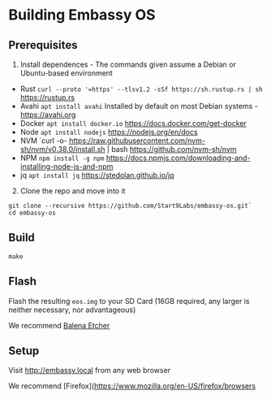 # Building Embassy OS

## Prerequisites

1. Install dependences - The commands given assume a Debian or Ubuntu-based environment

- Rust
	`curl --proto '=https' --tlsv1.2 -sSf https://sh.rustup.rs | sh`
	https://rustup.rs
- Avahi
	`apt install avahi`
	Installed by default on most Debian systems - https://avahi.org
- Docker
	`apt install docker.io`
	https://docs.docker.com/get-docker
- Node
	`apt install nodejs`
	https://nodejs.org/en/docs
- NVM
	`curl -o- https://raw.githubusercontent.com/nvm-sh/nvm/v0.38.0/install.sh | bash
	https://github.com/nvm-sh/nvm
- NPM
	`npm install -g npm`
	https://docs.npmjs.com/downloading-and-installing-node-js-and-npm
- jq
	`apt install jq`
	https://stedolan.github.io/jq

2. Clone the repo and move into it

```
git clone --recursive https://github.com/Start9Labs/embassy-os.git`
cd embassy-os
```

## Build

```
make
```

## Flash

Flash the resulting `eos.img` to your SD Card (16GB required, any larger is neither necessary, nor advantageous)

We recommend [Balena Etcher](https://www.balena.io/etcher/)

## Setup

Visit http://embassy.local from any web browser

We recommend [Firefox](https://www.mozilla.org/en-US/firefox/browsers
